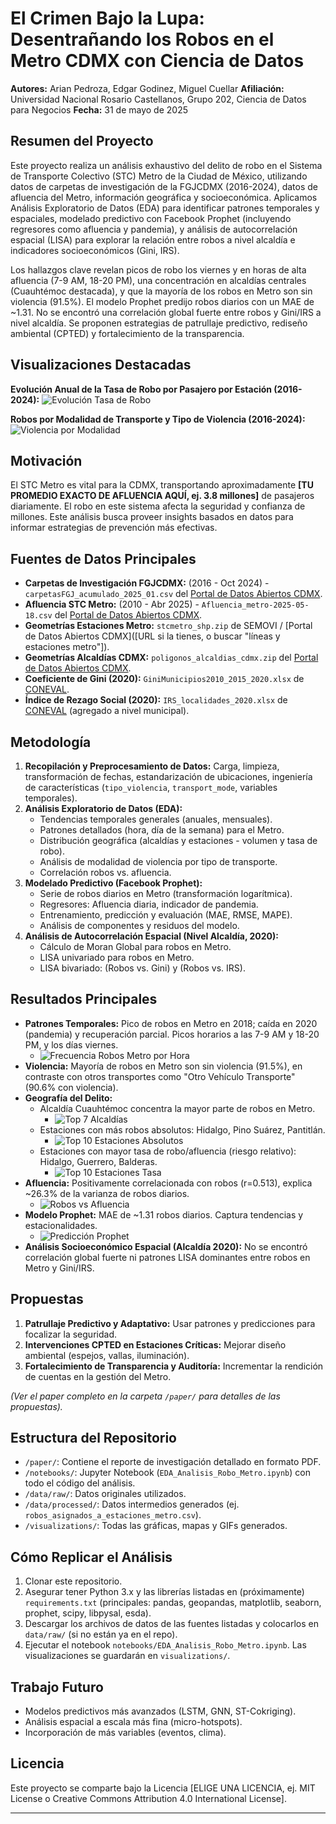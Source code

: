 # El Crimen Bajo la Lupa: Desentrañando los Robos en el Metro CDMX con Ciencia de Datos

**Autores:** Arian Pedroza, Edgar Godinez, Miguel Cuellar
**Afiliación:** Universidad Nacional Rosario Castellanos, Grupo 202, Ciencia de Datos para Negocios
**Fecha:** 31 de mayo de 2025

<!-- Opcional: Imagen de Portada/Banner -->
<!-- ![Banner del Proyecto](path/to/your/banner_image.png) -->

## Resumen del Proyecto

Este proyecto realiza un análisis exhaustivo del delito de robo en el Sistema de Transporte Colectivo (STC) Metro de la Ciudad de México, utilizando datos de carpetas de investigación de la FGJCDMX (2016-2024), datos de afluencia del Metro, información geográfica y socioeconómica. Aplicamos Análisis Exploratorio de Datos (EDA) para identificar patrones temporales y espaciales, modelado predictivo con Facebook Prophet (incluyendo regresores como afluencia y pandemia), y análisis de autocorrelación espacial (LISA) para explorar la relación entre robos a nivel alcaldía e indicadores socioeconómicos (Gini, IRS).

Los hallazgos clave revelan picos de robo los viernes y en horas de alta afluencia (7-9 AM, 18-20 PM), una concentración en alcaldías centrales (Cuauhtémoc destacada), y que la mayoría de los robos en Metro son sin violencia (91.5%). El modelo Prophet predijo robos diarios con un MAE de ~1.31. No se encontró una correlación global fuerte entre robos y Gini/IRS a nivel alcaldía. Se proponen estrategias de patrullaje predictivo, rediseño ambiental (CPTED) y fortalecimiento de la transparencia.

## Visualizaciones Destacadas

<!-- Elige 1 o 2 de tus GIFs o gráficas más impactantes -->
**Evolución Anual de la Tasa de Robo por Pasajero por Estación (2016-2024):**
![Evolución Tasa de Robo](visualizations/evolucion_tasa_robo_metro_estacion_anual.gif)

**Robos por Modalidad de Transporte y Tipo de Violencia (2016-2024):**
![Violencia por Modalidad](visualizations/violencia_por_modalidad_transporte.png)

## Motivación

El STC Metro es vital para la CDMX, transportando aproximadamente **[TU PROMEDIO EXACTO DE AFLUENCIA AQUÍ, ej. 3.8 millones]** de pasajeros diariamente. El robo en este sistema afecta la seguridad y confianza de millones. Este análisis busca proveer insights basados en datos para informar estrategias de prevención más efectivas.

## Fuentes de Datos Principales

*   **Carpetas de Investigación FGJCDMX:** (2016 - Oct 2024) - `carpetasFGJ_acumulado_2025_01.csv` del [Portal de Datos Abiertos CDMX](https://datos.cdmx.gob.mx/dataset/carpetas-de-investigacion-fgj-de-la-ciudad-de-mexico).
*   **Afluencia STC Metro:** (2010 - Abr 2025) - `Afluencia_metro-2025-05-18.csv` del [Portal de Datos Abiertos CDMX](https://datos.cdmx.gob.mx/dataset/afluencia-diaria-del-metro-cdmx).
*   **Geometrías Estaciones Metro:** `stcmetro_shp.zip` de SEMOVI / [Portal de Datos Abiertos CDMX]([URL si la tienes, o buscar "líneas y estaciones metro"]).
*   **Geometrías Alcaldías CDMX:** `poligonos_alcaldias_cdmx.zip` del [Portal de Datos Abiertos CDMX](https://datos.cdmx.gob.mx/dataset/alcaldias).
*   **Coeficiente de Gini (2020):** `GiniMunicipios2010_2015_2020.xlsx` de [CONEVAL](https://www.coneval.org.mx/Medicion/Paginas/Cohesion_Social.aspx).
*   **Índice de Rezago Social (2020):** `IRS_localidades_2020.xlsx` de [CONEVAL](https://www.coneval.org.mx/Medicion/Documents/IRS_2020/IRS_loc_2000_2020.zip) (agregado a nivel municipal).

## Metodología

1.  **Recopilación y Preprocesamiento de Datos:** Carga, limpieza, transformación de fechas, estandarización de ubicaciones, ingeniería de características (`tipo_violencia`, `transport_mode`, variables temporales).
2.  **Análisis Exploratorio de Datos (EDA):**
    *   Tendencias temporales generales (anuales, mensuales).
    *   Patrones detallados (hora, día de la semana) para el Metro.
    *   Distribución geográfica (alcaldías y estaciones - volumen y tasa de robo).
    *   Análisis de modalidad de violencia por tipo de transporte.
    *   Correlación robos vs. afluencia.
3.  **Modelado Predictivo (Facebook Prophet):**
    *   Serie de robos diarios en Metro (transformación logarítmica).
    *   Regresores: Afluencia diaria, indicador de pandemia.
    *   Entrenamiento, predicción y evaluación (MAE, RMSE, MAPE).
    *   Análisis de componentes y residuos del modelo.
4.  **Análisis de Autocorrelación Espacial (Nivel Alcaldía, 2020):**
    *   Cálculo de Moran Global para robos en Metro.
    *   LISA univariado para robos en Metro.
    *   LISA bivariado: (Robos vs. Gini) y (Robos vs. IRS).

## Resultados Principales

*   **Patrones Temporales:** Pico de robos en Metro en 2018; caída en 2020 (pandemia) y recuperación parcial. Picos horarios a las 7-9 AM y 18-20 PM, y los días viernes.
    *   ![Frecuencia Robos Metro por Hora](visualizations/hist_frecuencia_robos_metro_hora.png)
*   **Violencia:** Mayoría de robos en Metro son sin violencia (91.5%), en contraste con otros transportes como "Otro Vehículo Transporte" (90.6% con violencia).
*   **Geografía del Delito:**
    *   Alcaldía Cuauhtémoc concentra la mayor parte de robos en Metro.
        *   ![Top 7 Alcaldías](visualizations/top7_alcaldias_transporte_agrupado_pct_metro.png)
    *   Estaciones con más robos absolutos: Hidalgo, Pino Suárez, Pantitlán.
        *   ![Top 10 Estaciones Absolutos](visualizations/top_10_estaciones_robos_absolutos.png)
    *   Estaciones con mayor tasa de robo/afluencia (riesgo relativo): Hidalgo, Guerrero, Balderas.
        *   ![Top 10 Estaciones Tasa](visualizations/top_10_estaciones_tasa_robo.png)
*   **Afluencia:** Positivamente correlacionada con robos (r=0.513), explica ~26.3% de la varianza de robos diarios.
    *   ![Robos vs Afluencia](visualizations/scatter_robos_vs_afluencia_total.png)
*   **Modelo Prophet:** MAE de ~1.31 robos diarios. Captura tendencias y estacionalidades.
    *   ![Predicción Prophet](visualizations/prediccion_prophet_final_log_revertida.png)
*   **Análisis Socioeconómico Espacial (Alcaldía 2020):** No se encontró correlación global fuerte ni patrones LISA dominantes entre robos en Metro y Gini/IRS.

## Propuestas

1.  **Patrullaje Predictivo y Adaptativo:** Usar patrones y predicciones para focalizar la seguridad.
2.  **Intervenciones CPTED en Estaciones Críticas:** Mejorar diseño ambiental (espejos, vallas, iluminación).
3.  **Fortalecimiento de Transparencia y Auditoría:** Incrementar la rendición de cuentas en la gestión del Metro.

*(Ver el paper completo en la carpeta `/paper/` para detalles de las propuestas).*

## Estructura del Repositorio

*   `/paper/`: Contiene el reporte de investigación detallado en formato PDF.
*   `/notebooks/`: Jupyter Notebook (`EDA_Analisis_Robo_Metro.ipynb`) con todo el código del análisis.
*   `/data/raw/`: Datos originales utilizados.
*   `/data/processed/`: Datos intermedios generados (ej. `robos_asignados_a_estaciones_metro.csv`).
*   `/visualizations/`: Todas las gráficas, mapas y GIFs generados.

## Cómo Replicar el Análisis

1.  Clonar este repositorio.
2.  Asegurar tener Python 3.x y las librerías listadas en (próximamente) `requirements.txt` (principales: pandas, geopandas, matplotlib, seaborn, prophet, scipy, libpysal, esda).
3.  Descargar los archivos de datos de las fuentes listadas y colocarlos en `data/raw/` (si no están ya en el repo).
4.  Ejecutar el notebook `notebooks/EDA_Analisis_Robo_Metro.ipynb`. Las visualizaciones se guardarán en `visualizations/`.

## Trabajo Futuro

*   Modelos predictivos más avanzados (LSTM, GNN, ST-Cokriging).
*   Análisis espacial a escala más fina (micro-hotspots).
*   Incorporación de más variables (eventos, clima).

## Licencia

Este proyecto se comparte bajo la Licencia [ELIGE UNA LICENCIA, ej. MIT License o Creative Commons Attribution 4.0 International License].

---
